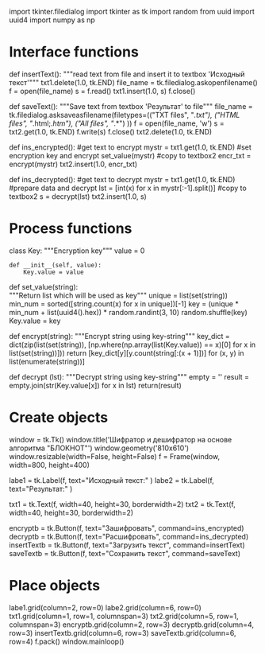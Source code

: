 import tkinter.filedialog
import tkinter as tk
import random
from uuid import uuid4
import numpy as np

# Interface functions
def insertText():
    """read text from file and insert it to textbox 'Исходный текст'"""
    txt1.delete(1.0, tk.END)
    file_name = tk.filedialog.askopenfilename()
    f = open(file_name)
    s = f.read()
    txt1.insert(1.0, s)
    f.close()
    
def saveText():
    """Save text from textbox 'Результат' to file"""
    file_name = tk.filedialog.asksaveasfilename(filetypes=(("TXT files", "*.txt"),
                                        ("HTML files", "*.html;*.htm"),
                                                ("All files", "*.*") ))
    f = open(file_name, 'w')
    s = txt2.get(1.0, tk.END)
    f.write(s)
    f.close()
    txt2.delete(1.0, tk.END)

def ins_encrypted():
    #get text to encrypt
    mystr = txt1.get(1.0, tk.END)
    #set encryption key and encrypt
    set_value(mystr)
    #copy to textbox2
    encr_txt = encrypt(mystr)
    txt2.insert(1.0, encr_txt)

def ins_decrypted():
    #get text to decrypt
    mystr = txt1.get(1.0, tk.END)
    #prepare data and decrypt
    lst = [int(x) for x in mystr[:-1].split()]
    #copy to textbox2
    s = decrypt(lst)
    txt2.insert(1.0, s)

# Process functions    
class Key:
    """Encryption key"""
    value = 0
    
    def __init__(self, value):
        Key.value = value
        
def set_value(string):        
    """Return list which will be used as key"""
    unique = list(set(string))
    min_num = sorted([string.count(x) for x in unique])[-1]
    key = (unique * min_num + list(uuid4().hex))  * random.randint(3, 10)
    random.shuffle(key)
    Key.value = key

def encrypt(string):
    """Encrypt string using key-string"""
    key_dict = dict(zip(list(set(string)), [np.where(np.array(list(Key.value)) == x)[0] for x in list(set(string))]))
    return [key_dict[y][y.count(string[:(x + 1)])] for (x, y) in list(enumerate(string))]
    
def decrypt (lst):
    """Decrypt string using key-string"""
    empty = ''
    result = empty.join(str(Key.value[x]) for x in lst)
    return(result)    

# Create objects
window = tk.Tk()
window.title('Шифратор и дешифратор на основе алгоритма "БЛОКНОТ"')
window.geometry('810x610')
window.resizable(width=False, height=False)
f = Frame(window, width=800, height=400)

labe1 = tk.Label(f, text="Исходный текст:" )
labe2 = tk.Label(f, text="Результат:" )

txt1 = tk.Text(f, width=40, height=30, borderwidth=2)
txt2 = tk.Text(f, width=40, height=30, borderwidth=2)

encryptb = tk.Button(f, text="Зашифровать", command=ins_encrypted)
decryptb = tk.Button(f, text="Расшифровать", command=ins_decrypted)
insertTextb = tk.Button(f, text="Загрузить текст", command=insertText)
saveTextb = tk.Button(f, text="Сохранить текст", command=saveText)

# Place objects
labe1.grid(column=2, row=0)
labe2.grid(column=6, row=0)
txt1.grid(column=1, row=1, columnspan=3)
txt2.grid(column=5, row=1, columnspan=3)
encryptb.grid(column=2, row=3)
decryptb.grid(column=4, row=3)
insertTextb.grid(column=6, row=3)
saveTextb.grid(column=6, row=4)
f.pack()
window.mainloop()

